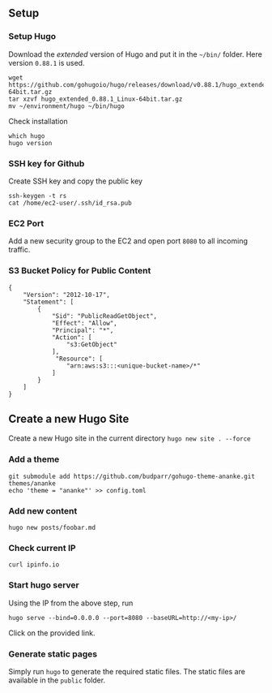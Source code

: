 ## Setup

### Setup Hugo
Download the _extended_ version of Hugo and put it in the `~/bin/` folder. Here version `0.88.1` is used.
```
wget https://github.com/gohugoio/hugo/releases/download/v0.88.1/hugo_extended_0.88.1_Linux-64bit.tar.gz
tar xzvf hugo_extended_0.88.1_Linux-64bit.tar.gz
mv ~/environment/hugo ~/bin/hugo
```

Check installation
```
which hugo
hugo version
```

### SSH key for Github
Create SSH key and copy the public key
``` 
ssh-keygen -t rs
cat /home/ec2-user/.ssh/id_rsa.pub
```

### EC2 Port
Add a new security group to the EC2 and open port `8080` to all incoming traffic.


### S3 Bucket Policy for Public Content
```
{
    "Version": "2012-10-17",
    "Statement": [
        {
            "Sid": "PublicReadGetObject",
            "Effect": "Allow",
            "Principal": "*",
            "Action": [
                "s3:GetObject"
            ],
             "Resource": [
                "arn:aws:s3:::<unique-bucket-name>/*"
            ]
        }
    ]
}
```



## Create a new Hugo Site

Create a new Hugo site in the current directory
```hugo new site . --force```

### Add a theme
```
git submodule add https://github.com/budparr/gohugo-theme-ananke.git themes/ananke
echo 'theme = "ananke"' >> config.toml
```

### Add new content
```
hugo new posts/foobar.md
```

### Check current IP
```
curl ipinfo.io
```

### Start hugo server
Using the IP from the above step, run
```
hugo serve --bind=0.0.0.0 --port=8080 --baseURL=http://<my-ip>/
```
Click on the provided link.

### Generate static pages
Simply run `hugo` to generate the required static files. The static files are available in the `public` folder.

